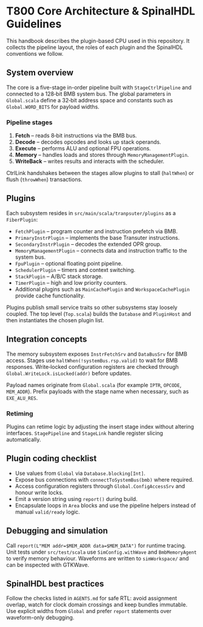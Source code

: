 # T800 Core Architecture & SpinalHDL Guidelines

This handbook describes the plugin-based CPU used in this repository. It collects the pipeline layout, the roles of each plugin and the SpinalHDL conventions we follow.

## System overview

The core is a five-stage in-order pipeline built with `StageCtrlPipeline` and connected to a 128‑bit BMB system bus. The global parameters in `Global.scala` define a 32‑bit address space and constants such as `Global.WORD_BITS` for payload widths.

### Pipeline stages

1. **Fetch** – reads 8‑bit instructions via the BMB bus.
2. **Decode** – decodes opcodes and looks up stack operands.
3. **Execute** – performs ALU and optional FPU operations.
4. **Memory** – handles loads and stores through `MemoryManagementPlugin`.
5. **WriteBack** – writes results and interacts with the scheduler.

CtrlLink handshakes between the stages allow plugins to stall (`haltWhen`) or flush (`throwWhen`) transactions.

## Plugins

Each subsystem resides in `src/main/scala/tranpsuter/plugins` as a `FiberPlugin`:

- `FetchPlugin` – program counter and instruction prefetch via BMB.
- `PrimaryInstrPlugin` – implements the base Transuter instructions.
- `SecondaryInstrPlugin` – decodes the extended OPR group.
- `MemoryManagementPlugin` – connects data and instruction traffic to the system bus.
- `FpuPlugin` – optional floating point pipeline.
- `SchedulerPlugin` – timers and context switching.
- `StackPlugin` – A/B/C stack storage.
- `TimerPlugin` – high and low priority counters.
- Additional plugins such as `MainCachePlugin` and `WorkspaceCachePlugin` provide cache functionality.

Plugins publish small service traits so other subsystems stay loosely coupled. The top level (`Top.scala`) builds the `Database` and `PluginHost` and then instantiates the chosen plugin list.

## Integration concepts

The memory subsystem exposes `InstrFetchSrv` and `DataBusSrv` for BMB access. Stages use `haltWhen(!systemBus.rsp.valid)` to wait for BMB responses. Write‑locked configuration registers are checked through `Global.WriteLock.isLocked(addr)` before updates.

Payload names originate from `Global.scala` (for example `IPTR`, `OPCODE`, `MEM_ADDR`). Prefix payloads with the stage name when necessary, such as `EXE_ALU_RES`.

### Retiming

Plugins can retime logic by adjusting the insert stage index without altering interfaces. `StagePipeline` and `StageLink` handle register slicing automatically.

## Plugin coding checklist

- Use values from `Global` via `Database.blocking[Int]`.
- Expose bus connections with `connectToSystemBus(bmb)` where required.
- Access configuration registers through `Global.ConfigAccessSrv` and honour write locks.
- Emit a version string using `report()` during build.
- Encapsulate loops in `Area` blocks and use the pipeline helpers instead of manual `valid/ready` logic.

## Debugging and simulation

Call `report(L"MEM addr=$MEM_ADDR data=$MEM_DATA")` for runtime tracing. Unit tests under `src/test/scala` use `SimConfig.withWave` and `BmbMemoryAgent` to verify memory behaviour. Waveforms are written to `simWorkspace/` and can be inspected with GTKWave.

## SpinalHDL best practices

Follow the checks listed in `AGENTS.md` for safe RTL: avoid assignment overlap, watch for clock domain crossings and keep bundles immutable. Use explicit widths from `Global` and prefer `report` statements over waveform-only debugging.
